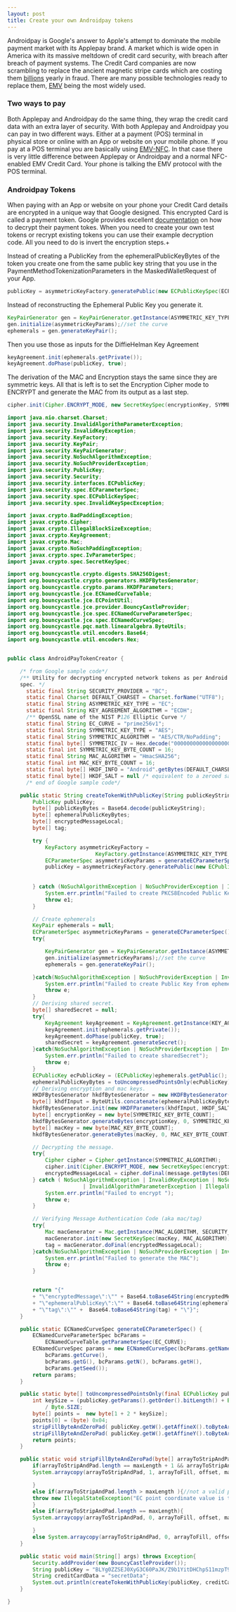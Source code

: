 ```yaml
---
layout: post
title: Create your own Androidpay tokens
---
```

Androidpay is Google's answer to Apple's attempt to dominate the mobile payment market with its Applepay brand. A market which is wide open in America with its massive meltdown of credit card security, with breach after breach of payment systems.
The Credit Card companies are now scrambling to replace the ancient magnetic stripe cards  which are costing them [billions](http://www.creditcards.com/credit-card-news/credit-card-security-id-theft-fraud-statistics-1276.php) yearly in fraud. There are many possible technologies ready to replace them, [EMV](https://www.emvco.com/) being the most widely used.

### Two ways to pay

Both Applepay and Androidpay do the same thing, they wrap the credit card data with an extra layer of security. With both Applepay and Androidpay you can pay in two different ways.
Either at a payment (POS) terminal in physical store or online with an App or website on your mobile phone.
If you pay at a POS terminal you are basically using [EMV-NFC](http://www.smartcardalliance.org/publications-emv-and-nfc-complementary-technologies-enabling-secure-contactless-payments/). In that case there is very little difference between Applepay or Androidpay and a normal NFC-enabled EMV Credit Card. Your phone is talking the EMV protocol with the POS terminal.

### Androidpay Tokens

When paying with an App or website on your phone your Credit Card details are encrypted in a unique way that Google designed. This encrypted Card is called a payment token.
Google provides excellent [documentation](https://developers.google.com/android-pay/integration/gateway-processor-integration) on how to decrypt their payment tokes.
When you need to create your own test tokens or recrypt existing tokens you can use their example decryption code. All you need to do is invert the encryption steps.+

Instead of creating a PublicKey from the ephemeralPublicKeyBytes of the token you create one from the same public key string that you use in the PaymentMethodTokenizationParameters in the MaskedWalletRequest of your App.

``` java
publicKey = asymmetricKeyFactory.generatePublic(new ECPublicKeySpec(ECPointUtil.decodePoint(asymmetricKeyParams.getCurve(),	publicKeyBytes), asymmetricKeyParams));
```

Instead of reconstructing the Ephemeral Public Key you generate it.

``` java
KeyPairGenerator gen = KeyPairGenerator.getInstance(ASYMMETRIC_KEY_TYPE, SECURITY_PROVIDER);
gen.initialize(asymmetricKeyParams);//set the curve
ephemerals = gen.generateKeyPair();
```

Then you use those as inputs for the DiffieHelman Key Agreement

``` java
keyAgreement.init(ephemerals.getPrivate());
keyAgreement.doPhase(publicKey, true);
```

The derivation of the MAC and Encryption stays the same since they are symmetric keys.
All that is left is to set the Encryption Cipher mode to ENCRYPT and generate the MAC from its output as a last step.

``` java
cipher.init(Cipher.ENCRYPT_MODE, new SecretKeySpec(encryptionKey, SYMMETRIC_KEY_TYPE), new IvParameterSpec(SYMMETRIC_IV));
```

``` java
import java.nio.charset.Charset;
import java.security.InvalidAlgorithmParameterException;
import java.security.InvalidKeyException;
import java.security.KeyFactory;
import java.security.KeyPair;
import java.security.KeyPairGenerator;
import java.security.NoSuchAlgorithmException;
import java.security.NoSuchProviderException;
import java.security.PublicKey;
import java.security.Security;
import java.security.interfaces.ECPublicKey;
import java.security.spec.ECParameterSpec;
import java.security.spec.ECPublicKeySpec;
import java.security.spec.InvalidKeySpecException;

import javax.crypto.BadPaddingException;
import javax.crypto.Cipher;
import javax.crypto.IllegalBlockSizeException;
import javax.crypto.KeyAgreement;
import javax.crypto.Mac;
import javax.crypto.NoSuchPaddingException;
import javax.crypto.spec.IvParameterSpec;
import javax.crypto.spec.SecretKeySpec;

import org.bouncycastle.crypto.digests.SHA256Digest;
import org.bouncycastle.crypto.generators.HKDFBytesGenerator;
import org.bouncycastle.crypto.params.HKDFParameters;
import org.bouncycastle.jce.ECNamedCurveTable;
import org.bouncycastle.jce.ECPointUtil;
import org.bouncycastle.jce.provider.BouncyCastleProvider;
import org.bouncycastle.jce.spec.ECNamedCurveParameterSpec;
import org.bouncycastle.jce.spec.ECNamedCurveSpec;
import org.bouncycastle.pqc.math.linearalgebra.ByteUtils;
import org.bouncycastle.util.encoders.Base64;
import org.bouncycastle.util.encoders.Hex;


public class AndroidPayTokenCreator {

	/* from Google sample code*/
	/** Utility for decrypting encrypted network tokens as per Android Pay InApp
	spec. */
	  static final String SECURITY_PROVIDER = "BC";
	  static final Charset DEFAULT_CHARSET = Charset.forName("UTF8");
	  static final String ASYMMETRIC_KEY_TYPE = "EC";
	  static final String KEY_AGREEMENT_ALGORITHM = "ECDH";
	  /** OpenSSL name of the NIST P­126 Elliptic Curve */
	  static final String EC_CURVE = "prime256v1";
	  static final String SYMMETRIC_KEY_TYPE = "AES";
	  static final String SYMMETRIC_ALGORITHM = "AES/CTR/NoPadding";
	  static final byte[] SYMMETRIC_IV = Hex.decode("00000000000000000000000000000000");
	  static final int SYMMETRIC_KEY_BYTE_COUNT = 16;
	  static final String MAC_ALGORITHM = "HmacSHA256";
	  static final int MAC_KEY_BYTE_COUNT = 16;
	  static final byte[] HKDF_INFO = "Android".getBytes(DEFAULT_CHARSET);
	  static final byte[] HKDF_SALT = null /* equivalent to a zeroed salt of hashLen */;
	  /* end of Google sample code*/

	public static String createTokenWithPublicKey(String publicKeyString, String message) throws Exception{
		PublicKey publicKey;
		byte[] publicKeyBytes = Base64.decode(publicKeyString);
		byte[] ephemeralPublicKeyBytes;
		byte[] encryptedMessageLocal;
		byte[] tag;

		try {
			KeyFactory asymmetricKeyFactory =
							KeyFactory.getInstance(ASYMMETRIC_KEY_TYPE, SECURITY_PROVIDER);
			ECParameterSpec asymmetricKeyParams = generateECParameterSpec();
			publicKey = asymmetricKeyFactory.generatePublic(new ECPublicKeySpec( ECPointUtil.decodePoint(asymmetricKeyParams.getCurve(),
			                                                                                             publicKeyBytes),
				                                                                                         asymmetricKeyParams));
		} catch (NoSuchAlgorithmException | NoSuchProviderException | InvalidKeySpecException e1) {
			System.err.println("Failed to create PKCS8Encoded Public Key from keybytes");
			throw e1;
		}

		// Create ephemerals
		KeyPair ephemerals = null;
		ECParameterSpec asymmetricKeyParams = generateECParameterSpec();
		try{

			KeyPairGenerator gen = KeyPairGenerator.getInstance(ASYMMETRIC_KEY_TYPE, SECURITY_PROVIDER);
			gen.initialize(asymmetricKeyParams);//set the curve
			ephemerals = gen.generateKeyPair();

		}catch(NoSuchAlgorithmException | NoSuchProviderException | InvalidAlgorithmParameterException  e){
			System.err.println("Failed to create Public Key from ephemeralPublicKeyBytes");
			throw e;
		}
		// Deriving shared secret.
		byte[] sharedSecret = null;
		try{
			KeyAgreement keyAgreement = KeyAgreement.getInstance(KEY_AGREEMENT_ALGORITHM, SECURITY_PROVIDER);
			keyAgreement.init(ephemerals.getPrivate());
			keyAgreement.doPhase(publicKey, true);
			sharedSecret = keyAgreement.generateSecret();
		}catch(NoSuchAlgorithmException | NoSuchProviderException | InvalidKeyException  e){
			System.err.println("Failed to create sharedSecret");
			throw e;
		}
		ECPublicKey ecPublicKey = (ECPublicKey)ephemerals.getPublic();
		ephemeralPublicKeyBytes = toUncompressedPointsOnly(ecPublicKey);
		// Deriving encryption and mac keys.
		HKDFBytesGenerator hkdfBytesGenerator = new HKDFBytesGenerator(new SHA256Digest());
		byte[] khdfInput = ByteUtils.concatenate(ephemeralPublicKeyBytes, sharedSecret);
		hkdfBytesGenerator.init(new HKDFParameters(khdfInput, HKDF_SALT, HKDF_INFO));
		byte[] encryptionKey = new byte[SYMMETRIC_KEY_BYTE_COUNT];
		hkdfBytesGenerator.generateBytes(encryptionKey, 0, SYMMETRIC_KEY_BYTE_COUNT);
		byte[] macKey = new byte[MAC_KEY_BYTE_COUNT];
		hkdfBytesGenerator.generateBytes(macKey, 0, MAC_KEY_BYTE_COUNT);

		// Decrypting the message.
		try{
			Cipher cipher = Cipher.getInstance(SYMMETRIC_ALGORITHM);
			cipher.init(Cipher.ENCRYPT_MODE, new SecretKeySpec(encryptionKey, SYMMETRIC_KEY_TYPE), new IvParameterSpec(SYMMETRIC_IV));
			encryptedMessageLocal = cipher.doFinal(message.getBytes(DEFAULT_CHARSET));
		} catch ( NoSuchAlgorithmException | InvalidKeyException | NoSuchPaddingException
						| InvalidAlgorithmParameterException | IllegalBlockSizeException | BadPaddingException e) {
			System.err.println("Failed to encrypt ");
			throw e;
		}

		// Verifying Message Authentication Code (aka mac/tag)
		try{
			Mac macGenerator = Mac.getInstance(MAC_ALGORITHM, SECURITY_PROVIDER);
			macGenerator.init(new SecretKeySpec(macKey, MAC_ALGORITHM));
			tag = macGenerator.doFinal(encryptedMessageLocal);
		}catch(NoSuchAlgorithmException | NoSuchProviderException | InvalidKeyException  e){
			System.err.println("Failed to generate the MAC");
			throw e;
		}


		return "{"
		+ "\"encryptedMessage\":\"" + Base64.toBase64String(encryptedMessageLocal) + "\","
		+ "\"ephemeralPublicKey\":\"" + Base64.toBase64String(ephemeralPublicKeyBytes) + "\","
		+ "\"tag\":\"" +  Base64.toBase64String(tag) + "\"}";  
	}

	public static ECNamedCurveSpec generateECParameterSpec() {
	    ECNamedCurveParameterSpec bcParams =
		    ECNamedCurveTable.getParameterSpec(EC_CURVE);
	    ECNamedCurveSpec params = new ECNamedCurveSpec(bcParams.getName(),
		    bcParams.getCurve(),
		    bcParams.getG(), bcParams.getN(), bcParams.getH(),
		    bcParams.getSeed());
	    return params;
	}

	public static byte[] toUncompressedPointsOnly(final ECPublicKey publicKey) {
	    int keySize = (publicKey.getParams().getOrder().bitLength() + Byte.SIZE - 1)
		    / Byte.SIZE;
	    byte[] points =  new byte[1 + 2 * keySize];
	    points[0] = (byte) 0x04;
	    stripFillByteAndZeroPad( publicKey.getW().getAffineX().toByteArray(),keySize, points, 1);
	    stripFillByteAndZeroPad( publicKey.getW().getAffineY().toByteArray(),keySize, points, keySize + 1);
	    return points;
	}

	public static void stripFillByteAndZeroPad(byte[] arrayToStripAndPad, int maxLength, byte[] arrayToFill, int offset){
	    if(arrayToStripAndPad.length == maxLength + 1 && arrayToStripAndPad[0] == 0){//there is a fill byte
		System.arraycopy(arrayToStripAndPad, 1, arrayToFill, offset, maxLength);

	    }
	    else if(arrayToStripAndPad.length > maxLength ){//not a valid point
		throw new IllegalStateException("EC point coordinate value is too large");
	    }
	    else if(arrayToStripAndPad.length == maxLength){
		System.arraycopy(arrayToStripAndPad, 0, arrayToFill, offset, maxLength);

	    }
	    else System.arraycopy(arrayToStripAndPad, 0, arrayToFill, offset + maxLength - arrayToStripAndPad.length, arrayToStripAndPad.length);
	}

	public static void main(String[] args) throws Exception{
	    Security.addProvider(new BouncyCastleProvider());
	    String publicKey = "BLYg0ZZSEJ0XyG3C60PaJK/Z9b1YitDHChpS11mzpT9hYqHVGuoNbB94+NE4Uxj7laynDxqk0xvynfGHfrruP8w=";
	    String creditCardData = "secretData";
	    System.out.println(createTokenWithPublicKey(publicKey, creditCardData));
	}

}


```
